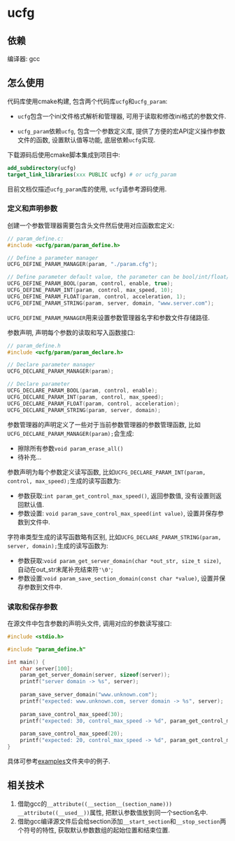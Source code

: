 # ucfg

## 依赖

编译器: gcc

## 怎么使用

代码库使用cmake构建, 包含两个代码库`ucfg`和`ucfg_param`:

* `ucfg`包含一个ini文件格式解析和管理器, 可用于读取和修改ini格式的参数文件.

* `ucfg_param`依赖`ucfg`, 包含一个参数定义库, 提供了方便的宏API定义操作参数文件的函数, 设置默认值等功能, 底层依赖`ucfg`实现.

下载源码后使用cmake脚本集成到项目中:

```cmake
add_subdirectory(ucfg)
target_link_libraries(xxx PUBLIC ucfg) # or ucfg_param
```

目前文档仅描述`ucfg_param`库的使用, `ucfg`请参考源码使用.

### 定义和声明参数

创建一个参数管理器需要包含头文件然后使用对应函数宏定义:

```C
// param_define.c:
#include <ucfg/param/param_define.h>

// Define a parameter manager
UCFG_DEFINE_PARAM_MANAGER(param, "./param.cfg");

// Define parameter default value, the parameter can be bool/int/float/string types
UCFG_DEFINE_PARAM_BOOL(param, control, enable, true);
UCFG_DEFINE_PARAM_INT(param, control, max_speed, 10);
UCFG_DEFINE_PARAM_FLOAT(param, control, acceleration, 1);
UCFG_DEFINE_PARAM_STRING(param, server, domain, "www.server.com");
```

`UCFG_DEFINE_PARAM_MANAGER`用来设置参数管理器名字和参数文件存储路径.

参数声明, 声明每个参数的读取和写入函数接口:

```C
// param_define.h
#include <ucfg/param/param_declare.h>

// Declare parameter manager
UCFG_DECLARE_PARAM_MANAGER(param);

// Declare parameter
UCFG_DECLARE_PARAM_BOOL(param, control, enable);
UCFG_DECLARE_PARAM_INT(param, control, max_speed);
UCFG_DECLARE_PARAM_FLOAT(param, control, acceleration);
UCFG_DECLARE_PARAM_STRING(param, server, domain);
```

参数管理器的声明定义了一些对于当前参数管理器的参数管理函数, 比如`UCFG_DECLARE_PARAM_MANAGER(param);`会生成:

* 擦除所有参数`void param_erase_all()`
* 待补充...

参数声明为每个参数定义读写函数, 比如`UCFG_DECLARE_PARAM_INT(param, control, max_speed);`生成的读写函数为:

* 参数获取:`int param_get_control_max_speed()`, 返回参数值, 没有设置则返回默认值.
* 参数设置: `void param_save_control_max_speed(int value)`, 设置并保存参数到文件中.

字符串类型生成的读写函数略有区别, 比如`UCFG_DECLARE_PARAM_STRING(param, server, domain);`生成的读写函数为:

* 参数获取:`void param_get_server_domain(char *out_str, size_t size)`, 自动在out_str末尾补充结束符`'\0'`;
* 参数设置:`void param_save_section_domain(const char *value)`, 设置并保存参数到文件中.

### 读取和保存参数

在源文件中包含参数的声明头文件, 调用对应的参数读写接口:

```C
#include <stdio.h>

#include "param_define.h"

int main() {
	char server[100];
	param_get_server_domain(server, sizeof(server));
    printf("server domain -> %s", server);
    
    param_save_server_domain("www.unknown.com");
    printf("expected: www.unknown.com, server domain -> %s", server);
    
    param_save_control_max_speed(30);
    printf("expected: 30, control_max_speed -> %d", param_get_control_max_speed());
    
    param_save_control_max_speed(20);
    printf("expected: 20, control_max_speed -> %d", param_get_control_max_speed());
}
```

具体可参考[examples](examples)文件夹中的例子.

## 相关技术

1. 借助gcc的`__attribute((__section__(section_name))) __attribute((__used__))`属性, 把默认参数值放到同一个section名中.
2. 借助gcc编译源文件后会给section添加`__start_section`和`__stop_section`两个符号的特性, 获取默认参数数组的起始位置和结束位置.
